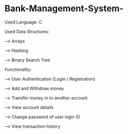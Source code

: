 # Bank-Management-System-


Used Language: C

Used Data Structures:

--> Arrays

--> Hashing

--> Binary Search Tree

Functionality:

--> User Authentication (Login / Registration)

--> Add and Withdraw money

--> Transfer money in to another account

--> View account details

--> Change password of user login ID

--> View transaction history
